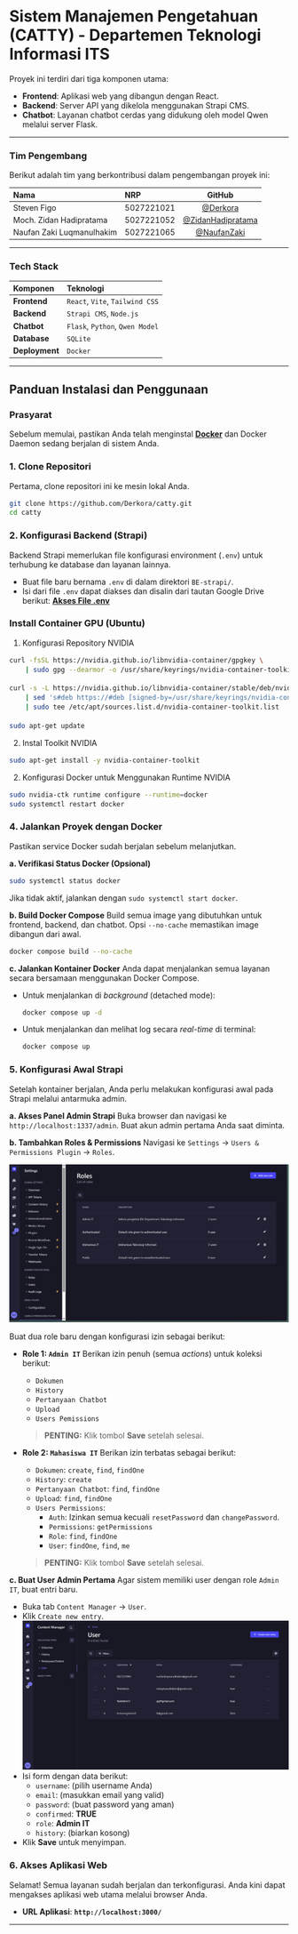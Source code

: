 # Sistem Manajemen Pengetahuan (CATTY) - Departemen Teknologi Informasi ITS

Proyek ini terdiri dari tiga komponen utama:
- **Frontend**: Aplikasi web yang dibangun dengan React.
- **Backend**: Server API yang dikelola menggunakan Strapi CMS.
- **Chatbot**: Layanan chatbot cerdas yang didukung oleh model Qwen melalui server Flask.

---

### Tim Pengembang

Berikut adalah tim yang berkontribusi dalam pengembangan proyek ini:

| Nama              | NRP                         | GitHub                                 |
| :---------------- | :---------------------------- | :-------------------------------------: |
| Steven Figo      | 5027221021          | [@Derkora](https://github.com/Derkora)      |
| Moch. Zidan Hadipratama     | 5027221052              | [@ZidanHadipratama](https://github.com/ZidanHadipratama)     |
| Naufan Zaki Luqmanulhakim   | 5027221065  | [@NaufanZaki](https://github.com/NaufanZaki)   |

---

### Tech Stack

| Komponen     | Teknologi                       |
| :----------- | :------------------------------ |
| **Frontend** | `React`, `Vite`, `Tailwind CSS` |
| **Backend** | `Strapi CMS`, `Node.js`         |
| **Chatbot** | `Flask`, `Python`, `Qwen Model` |
| **Database** | `SQLite`                    |
| **Deployment**| `Docker`                        |

---

## Panduan Instalasi dan Penggunaan

### Prasyarat

Sebelum memulai, pastikan Anda telah menginstal **[Docker](https://www.docker.com/get-started)** dan Docker Daemon sedang berjalan di sistem Anda.

### 1. Clone Repositori
Pertama, clone repositori ini ke mesin lokal Anda.
```bash
git clone https://github.com/Derkora/catty.git
cd catty
```

### 2. Konfigurasi Backend (Strapi)
Backend Strapi memerlukan file konfigurasi environment (`.env`) untuk terhubung ke database dan layanan lainnya.

- Buat file baru bernama `.env` di dalam direktori `BE-strapi/`.
- Isi dari file `.env` dapat diakses dan disalin dari tautan Google Drive berikut:
  **[Akses File .env](https://drive.google.com/drive/folders/1B9l45pT5-rzTfgudytjHPOS3ml4Pg4sJ?usp=sharing)**

### Install Container GPU (Ubuntu)
1. Konfigurasi Repository NVIDIA
```sh
curl -fsSL https://nvidia.github.io/libnvidia-container/gpgkey \
    | sudo gpg --dearmor -o /usr/share/keyrings/nvidia-container-toolkit-keyring.gpg

curl -s -L https://nvidia.github.io/libnvidia-container/stable/deb/nvidia-container-toolkit.list \
    | sed 's#deb https://#deb [signed-by=/usr/share/keyrings/nvidia-container-toolkit-keyring.gpg] https://#g' \
    | sudo tee /etc/apt/sources.list.d/nvidia-container-toolkit.list

sudo apt-get update
```

2. Instal Toolkit NVIDIA
```sh
sudo apt-get install -y nvidia-container-toolkit
```

2. Konfigurasi Docker untuk Menggunakan Runtime NVIDIA
```sh
sudo nvidia-ctk runtime configure --runtime=docker
sudo systemctl restart docker
```

### 4. Jalankan Proyek dengan Docker
Pastikan service Docker sudah berjalan sebelum melanjutkan.

**a. Verifikasi Status Docker (Opsional)**
```bash
sudo systemctl status docker
```
Jika tidak aktif, jalankan dengan `sudo systemctl start docker`.

**b. Build Docker Compose**
Build semua image yang dibutuhkan untuk frontend, backend, dan chatbot. Opsi `--no-cache` memastikan image dibangun dari awal.
```bash
docker compose build --no-cache
```

**c. Jalankan Kontainer Docker**
Anda dapat menjalankan semua layanan secara bersamaan menggunakan Docker Compose.

- Untuk menjalankan di *background* (detached mode):
  ```bash
  docker compose up -d
  ```
- Untuk menjalankan dan melihat log secara *real-time* di terminal:
  ```bash
  docker compose up
  ```

### 5. Konfigurasi Awal Strapi
Setelah kontainer berjalan, Anda perlu melakukan konfigurasi awal pada Strapi melalui antarmuka admin.

**a. Akses Panel Admin Strapi**
Buka browser dan navigasi ke `http://localhost:1337/admin`. Buat akun admin pertama Anda saat diminta.

**b. Tambahkan Roles & Permissions**
Navigasi ke `Settings` -> `Users & Permissions Plugin` -> `Roles`.

![UI Role Strapi](images/image.png)

Buat dua role baru dengan konfigurasi izin sebagai berikut:

- **Role 1: `Admin IT`**
  Berikan izin penuh (semua *actions*) untuk koleksi berikut:
  - `Dokumen`
  - `History`
  - `Pertanyaan Chatbot`
  - `Upload`
  - `Users Pemissions`
  > **PENTING:** Klik tombol **Save** setelah selesai.

- **Role 2: `Mahasiswa IT`**
  Berikan izin terbatas sebagai berikut:
  - `Dokumen`: `create`, `find`, `findOne`
  - `History`: `create`
  - `Pertanyaan Chatbot`: `find`, `findOne`
  - `Upload`: `find`, `findOne`
  - `Users Permissions`:
    - `Auth`: Izinkan semua kecuali `resetPassword` dan `changePassword`.
    - `Permissions`: `getPermissions`
    - `Role`: `find`, `findOne`
    - `User`: `findOne`, `find`, `me`
  > **PENTING:** Klik tombol **Save** setelah selesai.

**c. Buat User Admin Pertama**
Agar sistem memiliki user dengan role `Admin IT`, buat entri baru.
- Buka tab `Content Manager` -> `User`.
- Klik `Create new entry`.
  ![Tab User](images/image-1.png)
- Isi form dengan data berikut:
  - `username`: (pilih username Anda)
  - `email`: (masukkan email yang valid)
  - `password`: (buat password yang aman)
  - `confirmed`: **TRUE**
  - `role`: **Admin IT**
  - `history`: (biarkan kosong)
- Klik **Save** untuk menyimpan.

### 6. Akses Aplikasi Web
Selamat! Semua layanan sudah berjalan dan terkonfigurasi. Anda kini dapat mengakses aplikasi web utama melalui browser Anda.

- **URL Aplikasi**: **`http://localhost:3000/`**
---

